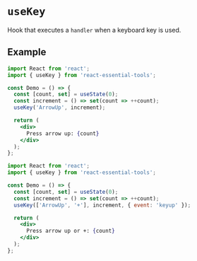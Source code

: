 # `useKey`

Hook that executes a `handler` when a keyboard key is used.

## Example

```jsx
import React from 'react';
import { useKey } from 'react-essential-tools';

const Demo = () => {
  const [count, set] = useState(0);
  const increment = () => set(count => ++count);
  useKey('ArrowUp', increment);

  return (
    <div>
      Press arrow up: {count}
    </div>
  );
};
```

```jsx
import React from 'react';
import { useKey } from 'react-essential-tools';

const Demo = () => {
  const [count, set] = useState(0);
  const increment = () => set(count => ++count);
  useKey(['ArrowUp', '+'], increment, { event: 'keyup' });

  return (
    <div>
      Press arrow up or +: {count}
    </div>
  );
};
```
